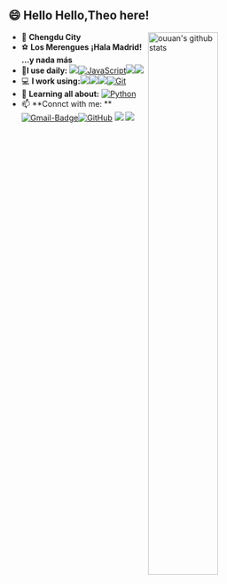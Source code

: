 ## 😄 **Hello Hello,Theo here!**



<img align="right" alt="ouuan's github stats" width="50%" src="https://github-readme-stats.vercel.app/api?username=Theoshen&show_icons=true">

-  📍  **Chengdu City**
- ⚽ **Los Merengues** **¡Hala Madrid! ...y nada más** 
- 🚀**I use daily:** [![](https://img.shields.io/badge/Java-grey?color=007396&logo=java)](https://img.shields.io/badge/Java-grey?color=007396&logo=java)[![JavaScript](https://camo.githubusercontent.com/b85dffbd82a08945f5f2833e3a5e958ec894d31cd58ccc6192efe16957c5a5f2/68747470733a2f2f696d672e736869656c64732e696f2f62616467652f2d4a6176615363726970742d626c61636b3f7374796c653d706c6173746963266c6f676f3d6a617661736372697074)](https://camo.githubusercontent.com/b85dffbd82a08945f5f2833e3a5e958ec894d31cd58ccc6192efe16957c5a5f2/68747470733a2f2f696d672e736869656c64732e696f2f62616467652f2d4a6176615363726970742d626c61636b3f7374796c653d706c6173746963266c6f676f3d6a617661736372697074)[![](https://img.shields.io/badge/MySQL-grey?color=4479A1&logo=mysql&logoColor=white)](https://img.shields.io/badge/MySQL-grey?color=4479A1&logo=mysql&logoColor=white)[![](https://img.shields.io/badge/Oracle-grey?color=F80000&logo=oracle)](https://img.shields.io/badge/Oracle-grey?color=F80000&logo=oracle)
- 💻 **I work using:**[![](https://img.shields.io/badge/Vue.js-grey?color=4FC08D&logo=vuetify)](https://img.shields.io/badge/Vue.js-grey?color=4FC08D&logo=vuetify)[![](https://img.shields.io/badge/Webstorm-grey?color=01CDD8&logo=webstorm)](https://img.shields.io/badge/Webstorm-grey?color=01CDD8&logo=webstorm)[![](https://img.shields.io/badge/Intellij-Idea-grey?color=FE315C&logo=intellij-idea)](https://img.shields.io/badge/Intellij-Idea-grey?color=FE315C&logo=intellij-idea)[![Git](https://camo.githubusercontent.com/ef8e66167a75bde2cd8212d194ee612fd443bb831c5257591c081df4e9d8759e/68747470733a2f2f696d672e736869656c64732e696f2f62616467652f2d4769742d626c61636b3f7374796c653d706c6173746963266c6f676f3d676974)](https://camo.githubusercontent.com/ef8e66167a75bde2cd8212d194ee612fd443bb831c5257591c081df4e9d8759e/68747470733a2f2f696d672e736869656c64732e696f2f62616467652f2d4769742d626c61636b3f7374796c653d706c6173746963266c6f676f3d676974) 
-  📕 **Learning all about:** [![Python](https://camo.githubusercontent.com/be7e031ad3e9583082c92bf654cbb7a80dd0a41d3318ef04048800115bdf04e0/68747470733a2f2f696d672e736869656c64732e696f2f62616467652f2d507974686f6e2d3866636664313f7374796c653d706c6173746963266c6f676f3d507974686f6e)](https://camo.githubusercontent.com/be7e031ad3e9583082c92bf654cbb7a80dd0a41d3318ef04048800115bdf04e0/68747470733a2f2f696d672e736869656c64732e696f2f62616467652f2d507974686f6e2d3866636664313f7374796c653d706c6173746963266c6f676f3d507974686f6e) 
- 📫 **Connct with me: **[![Gmail-Badge](https://img.shields.io/badge/theoshen@foxmail.com-grey?logoColor=white&logo=Gmail&color=ef7a82)](mailto:theoshen@foxmail.com)[![GitHub](https://camo.githubusercontent.com/90a2f2eef5a9a6b15801e0b5b3c63f0a05ff51272a2a65ba3a0e337e89f9cb4d/68747470733a2f2f696d672e736869656c64732e696f2f62616467652f2d4769744875622d3138313731373f7374796c653d706c6173746963266c6f676f3d676974687562)](https://github.com/Theoshen?tab=overview&from=2020-11-01&to=2020-11-30) [![](https://img.shields.io/badge/@theo7n15-E4405F?color=E4405F&logo=Instagram&logoColor=white)](https://blog.fiteen.top) [![](https://img.shields.io/badge/@网友小谌-grey?color=00A1D6&logo=Bilibili&logoColor=white)](https://m.bilibili.com/space?from=headline)

